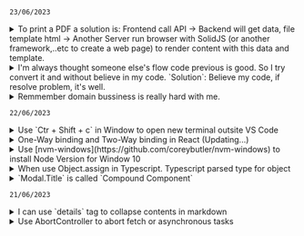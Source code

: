 `23/06/2023`
<details>
  <summary>To print a PDF a solution is: Frontend call API -> Backend will get data, file template html -> Another Server run browser with SolidJS (or another framework,..etc to create a web page) to render content with this data and template.</summary>

- Use headless browser such as `puppeteer` to access this web page to render file PDF from page in Printer Server.
- Send this file for Main Server and return this resource for user.
</details>

<details>
  <summary>I'm always thought someone else's flow code previous is good. So I try convert it and without believe in my code. `Solution`: Believe my code, if resolve problem, it's well.</summary>
</details>

<details>
  <summary>Remmember domain bussiness is really hard with me.</summary>

  - I'm focusing code logic and skip domain bussiness. `Solution`: Understand domain bussiness and temporarily ignore logic code. Back to think logic code after.
</details>

`22/06/2023`
<details>
  <summary>Use `Ctr + Shift + c` in Window to open new terminal outsite VS Code</summary>

  - Run project in terminal outsite to avoid VS Code crash -> project break down.
</details>

<details>
  <summary>One-Way binding and Two-Way binding in React (Updating...)</summary>
  
</details>
<details>
  <summary>Use [nvm-windows](https://github.com/coreybutler/nvm-windows) to install Node Version for Window 10</summary>

  - `nvm install latest` to install latest node version.
  - `nvm install <version>` to install specified version.
  - `nvm use <version>` switch to use the specified version.
</details>

<details>
  <summary>When use Object.assign in Typescript. Typescript parsed type for object</summary>

  ```
  import * as React from 'react';

  // React.ForwardRefExoticComponent<React.RefAttributes<unknown>>
  export const Modal = React.forwardRef(() => { 
    return <div>Modal here</div>;
  });

  // () => React.JSX.Element
  const ModalTitle = () => {
    return <span>Modal title here</span>;
  };

  // React.ForwardRefExoticComponent<React.RefAttributes<unknown>> & {
  //  Title: () => React.JSX.Element;
  // }
  export const AppModal = Object.assign(Modal, {
    Title: ModalTitle,
  });
  ```
</details>

<details>
  <summary>`Modal.Title` is called `Compound Component`</summary>

  ```
  <Modal>
    <Modal.Title>Title here</Modal.Title>
  </Modal>
  ```
</details>

`21/06/2023`
<details>
  <summary>I can use `details` tag to collapse contents in markdown</summary>
  
  ## Rules
  1. Have an empty line after `summary` tag or markdown/code blocks will not render.
</details>

<details>
  <summary>Use AbortController to abort fetch or asynchronous tasks</summary>
  
  #### Create a controller:
  `const controller = new AbortController()`
  
  A controller have a single method `abort()` and a single property `signal` to set event listeners on it.
  
  When `abort()` is called
  
  1. `controller.signal` emits the `abort` event.
  2. `controller.signal.aborted` property becomes `true`
  
  To be able to cancel `fetch`, pass the `signal` property of an `AbortController` as a `fetch` option
  
  ```
const controller = new AbortController();
  fetch(url, {
    signal: controller.signal
  });
```
  
  The `fetch` knows how to work with `AbortController`. It will listen to abort events on signal. 
  And to abort `fetch`, call `controller.abort()`
  
  `fetch` get event from `signal` and abort the request.
  When `fetch` is aborted,  its promise rejects with an error `AbortError`, so we should handle it, e.g in `try catch`
  
  More details, visit post at https://javascript.info/fetch-abort
  
</details>
